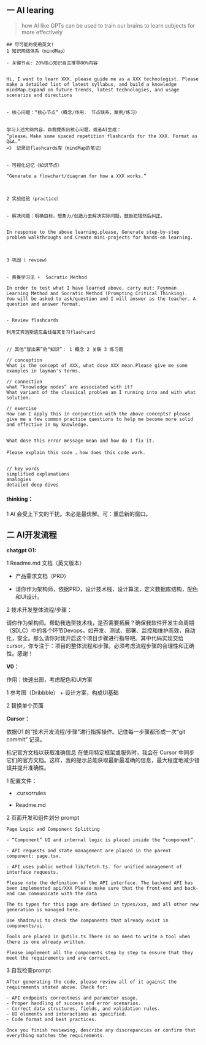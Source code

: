 ## 一 AI learing

> how AI like GPTs can be used  to  train our brains to learn subjects for more effectively 



```apl
## 尽可能的使用英文!
1 知识网络体系（mindMap）

- 关键节点: 20%核心知识自主推导80%内容


Hi, I want to learn XXX. please guide me as a XXX technologist. Please make a detailed list of latest syllabus, and build a knowledge mindMap.Expand on future trends, latest technologies, and usage scenarios and directions


- 核心问题：“核心节点”（概念/作用， 节点联系，案例/练习）


学习上述大纲内容，自我提炼出核心问题，或者AI生成：
“please，Make some spaced repetition flashcards for the XXX. Format as Q&A.”
=》 记录进flashcards库（mindMap的笔记）


- 可视化记忆（知识节点）

“Generate a flowchart/diagram for how a XXX works.”



2 实战经验（practice）


- 解决问题：明确目标，想象力/创造力去解决实际问题，鼓励犯错然后纠正。


In response to the above learning.please, Generate step-by-step problem walkthroughs and Create mini-projects for hands-on learning.



3 巩固（ review）


- 费曼学习法 +  Socratic Method

In order to test what I have learned above, carry out: Feynman Learning Method and Socratic Method (Prompting Critical Thinking).
You will be asked to ask/question and I will answer as the teacher. A question and answer format.


- Review flashcards 

利用艾宾浩斯遗忘曲线每天复习flashcard


```



```apl
// 其他“冒出来”的“知识”： 1 概念 2 关联 3 练习题

// conception
What is the concept of XXX, what dose XXX mean.Please give me some examples in layman's terms.

// connection
what “knowledge nodes” are associated with it?
What variant of the classical problem am I running into and with what solution.

// exercise
How can I apply this in conjunction with the above concepts? please give me a few common practice questions to help me become more solid and effective in my knowledge.


What dose this error message mean and how do I fix it.

Please explain this code ，how does this code work.


// key words
simplified explanations
analogies
detailed deep dives

```



#### thinking：

1 AI 会受上下文的干扰。未必是最优解。可：重启新的窗口。



## 二 AI开发流程

**chatgpt O1:**

1 Readme.md 文档（英文版本）

- 产品需求文档（PRD）

- 请你作为架构师，依据PRD，设计技术栈，设计算法，定义数据库结构，配色和UI设计。

2 技术开发整体流程/步骤：

请你作为架构师。帮助我选型技术栈，是否需要拓展？确保我软件开发生命周期（SDLC）中的各个环节Devops，如开发、测试、部署、监控和维护高效，自动化，安全。那么请你对我开启这个项目步骤进行指导吧。其中代码实现交给cursor，你专注于：项目的整体流程和步骤。必须考虑流程步骤的合理性和正确性。感谢！



**V0：**

作用：快速出图，考虑配色和UI方案

1 参考图（Dribbble） + 设计方案，构成UI基础

2 替换单个页面



**Cursor：**

依据O1 的“技术开发流程/步骤”进行指挥操作。记住每一步骤都形成一次“git commit” 记录。

标记官方文档以获取准确信息 在使用特定框架或服务时，我会在 Cursor 中同步它们的官方文档。这样，我的提示总能获取最新最准确的信息，最大程度地减少错误并提升准确性。



1 配置文件：

- .cursorrules

- Readme.md



2 页面开发和组件划分 prompt

```apl
Page Logic and Component Splitting

- “Component” UI and internal logic is placed inside the “component”.

- API requests and state management are placed in the parent component: page.tsx.

- API uses public method lib/fetch.ts. for unified management of interface requests.

Please note the definition of the API interface. The backend API has been implemented api/XXX Please make sure that the front-end and back-end can communicate with the data

The ts types for this page are defined in types/xxx, and all other new generation is managed here.

Use shadcn/ui to check the components that already exist in components/ui.

Tools are placed in @utils.ts There is no need to write a tool when there is one already written.

Please implement all the components step by step to ensure that they meet the requirements and are correct.
```



3 自我检查prompt

```apl
After generating the code, please review all of it against the requirements stated above. Check for:

- API endpoints correctness and parameter usage.
- Proper handling of success and error scenarios.
- Correct data structures, fields, and validation rules.
- UI elements and interactions as specified.
- Code format and best practices.

Once you finish reviewing, describe any discrepancies or confirm that everything matches the requirements.
```


